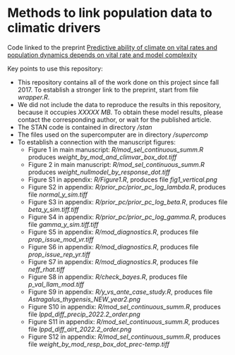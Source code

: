 # Methods to link population data to climatic drivers 

Code linked to the preprint [Predictive ability of climate on vital rates and population dynamics depends on vital rate and model complexity](https://doi.org/10.1101/2022.03.11.484031)

Key points to use this repository:

* This repository contains all of the work done on this project since fall 2017. To establish a stronger link to the preprint, start from file _wrapper.R_. 
* We did not include the data to reproduce the results in this repository, because it occupies _XXXXX MB_. To obtain these model results, please contact the corresponding author, or wait for the published article.
* The STAN code is contained in directory _/stan_
* The files used on the supercomputer are in directory _/supercomp_
* To establish a connection with the manuscript figures:
  + Figure 1 in main manuscript: _R/mod_sel_continuous_summ.R_ produces _weight_by_mod_and_climvar_box_dot.tiff_
  + Figure 2 in main manuscript: _R/mod_sel_continuous_summ.R_ produces _weight_nullmodel_by_response_dot.tiff_
  + Figure S1 in appendix: _R/Figure1.R_, produces file _fig1_vertical.png_
  + Figure S2 in appendix: _R/prior_pc/prior_pc_log_lambda.R_, produces file _normal_y_sim.tiff_
  + Figure S3 in appendix: _R/prior_pc/prior_pc_log_beta.R_, produces file _beta_y_sim.tiff.tiff_
  + Figure S4 in appendix: _R/prior_pc/prior_pc_log_gamma.R_, produces file _gamma_y_sim.tiff.tiff_
  + Figure S5 in appendix: _R/mod_diagnostics.R_, produces file _prop_issue_mod_vr.tiff_
  + Figure S6 in appendix: _R/mod_diagnostics.R_, produces file _prop_issue_rep_yr.tiff_
  + Figure S7 in appendix: _R/mod_diagnostics.R_, produces file _neff_rhat.tiff_
  + Figure S8 in appendix: _R/check_bayes.R_, produces file _p_val_llam_mod.tiff_
  + Figure S9 in appendix: _R/y_vs_ante_case_study.R_, produces file _Astragalus_thygensis_NEW_year2.png_
  + Figure S10 in appendix: _R/mod_sel_continuous_summ.R_, produces file _lppd_diff_precip_2022.2_order.png_
  + Figure S11 in appendix: _R/mod_sel_continuous_summ.R_, produces file _lppd_diff_airt_2022.2_order.png_
  + Figure S12 in appendix: _R/mod_sel_continuous_summ.R_, produces file _weight_by_mod_resp_box_dot_prec-temp.tiff_
  

